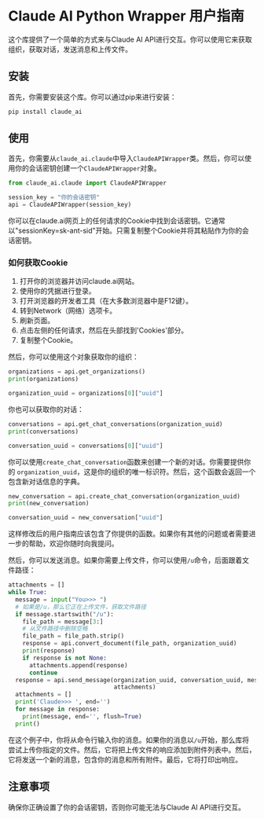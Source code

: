 # Claude AI Python Wrapper 用户指南

这个库提供了一个简单的方式来与Claude AI API进行交互。你可以使用它来获取组织，获取对话，发送消息和上传文件。

## 安装

首先，你需要安装这个库。你可以通过pip来进行安装：

```bash
pip install claude_ai
```

## 使用

首先，你需要从`claude_ai.claude`中导入`ClaudeAPIWrapper`类。然后，你可以使用你的会话密钥创建一个`ClaudeAPIWrapper`对象。

```python
from claude_ai.claude import ClaudeAPIWrapper

session_key = "你的会话密钥"
api = ClaudeAPIWrapper(session_key)
```

你可以在claude.ai网页上的任何请求的Cookie中找到会话密钥。它通常以"sessionKey=sk-ant-sid"开始。只需复制整个Cookie并将其粘贴作为你的会话密钥。

### 如何获取Cookie

1. 打开你的浏览器并访问claude.ai网站。
2. 使用你的凭据进行登录。
3. 打开浏览器的开发者工具（在大多数浏览器中是F12键）。
4. 转到Network（网络）选项卡。
5. 刷新页面。
6. 点击左侧的任何请求，然后在头部找到'Cookies'部分。
7. 复制整个Cookie。

然后，你可以使用这个对象获取你的组织：

```python
organizations = api.get_organizations()
print(organizations)

organization_uuid = organizations[0]["uuid"]
```

你也可以获取你的对话：

```python
conversations = api.get_chat_conversations(organization_uuid)
print(conversations)

conversation_uuid = conversations[0]["uuid"]
```

你可以使用`create_chat_conversation`函数来创建一个新的对话。你需要提供你的 `organization_uuid`，这是你的组织的唯一标识符。然后，这个函数会返回一个包含新对话信息的字典。

```python
new_conversation = api.create_chat_conversation(organization_uuid)
print(new_conversation)

conversation_uuid = new_conversation["uuid"]
```


这样修改后的用户指南应该包含了你提供的函数。如果你有其他的问题或者需要进一步的帮助，欢迎你随时向我提问。

然后，你可以发送消息。如果你需要上传文件，你可以使用`/u`命令，后面跟着文件路径：

```python
attachments = []
while True:
  message = input("You>>> ")
  # 如果是/u，那么它正在上传文件，获取文件路径
  if message.startswith("/u"):
    file_path = message[3:]
    # 从文件路径中删除空格
    file_path = file_path.strip()
    response = api.convert_document(file_path, organization_uuid)
    print(response)
    if response is not None:
      attachments.append(response)
      continue
  response = api.send_message(organization_uuid, conversation_uuid, message,
                              attachments)
  attachments = []
  print('Claude>>> ', end='')
  for message in response:
    print(message, end='', flush=True)
  print()
```

在这个例子中，你将从命令行输入你的消息。如果你的消息以`/u`开始，那么库将尝试上传你指定的文件。然后，它将把上传文件的响应添加到附件列表中。然后，它将发送一个新的消息，包含你的消息和所有附件。最后，它将打印出响应。

## 注意事项

确保你正确设置了你的会话密钥，否则你可能无法与Claude AI API进行交互。